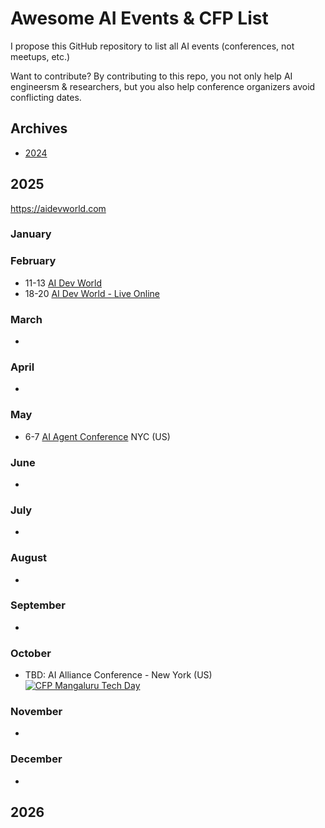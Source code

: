 # Awesome AI Events & CFP List

I propose this GitHub repository to list all AI events (conferences, not meetups, etc.) 

Want to contribute? By contributing to this repo, you not only help AI engineersm & researchers, but you also help conference organizers avoid conflicting dates.

## Archives

* [2024](archives/2024.md)

## 2025

https://aidevworld.com

### January

### February
* 11-13 [AI Dev World](https://aidevworld.com)
* 18-20 [AI Dev World - Live Online](https://aidevworld.com)

### March
* 

### April
*

### May
* 6-7 [AI Agent Conference](https://agentconference.com) NYC (US)

### June
*

### July
*

### August
*

### September
*

### October
* TBD: AI Alliance Conference - New York (US) <a href="https://sessionize.com/techmang/"><img alt="CFP Mangaluru Tech Day" src="https://img.shields.io/static/v1?label=CFP&message=until%2026-January-2025&color=red"></a>

### November
*

### December
*

## 2026
